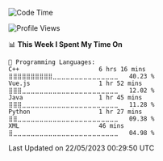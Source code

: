 <!-- ![](https://github-readme-stats.vercel.app/api?username=wufeng15226&show_icons=true&count_private=true) -->
<!-- <div align="center"> <img src="https://stats.justsong.cn/api/leetcode?id=wufeng15226&cn=true"> </div>-->

<!--START_SECTION:waka-->
![Code Time](http://img.shields.io/badge/Code%20Time-207%20hrs%2015%20mins-blue)

![Profile Views](http://img.shields.io/badge/Profile%20Views-1-blue)

📊 **This Week I Spent My Time On** 

```text
💬 Programming Languages: 
C++                      6 hrs 16 mins       ⣿⣿⣿⣿⣿⣿⣿⣿⣿⣿⣀⣀⣀⣀⣀⣀⣀⣀⣀⣀⣀⣀⣀⣀⣀   40.23 % 
Vue.js                   1 hr 52 mins        ⣿⣿⣿⣀⣀⣀⣀⣀⣀⣀⣀⣀⣀⣀⣀⣀⣀⣀⣀⣀⣀⣀⣀⣀⣀   12.02 % 
Java                     1 hr 45 mins        ⣿⣿⣿⣀⣀⣀⣀⣀⣀⣀⣀⣀⣀⣀⣀⣀⣀⣀⣀⣀⣀⣀⣀⣀⣀   11.28 % 
Python                   1 hr 27 mins        ⣿⣿⣀⣀⣀⣀⣀⣀⣀⣀⣀⣀⣀⣀⣀⣀⣀⣀⣀⣀⣀⣀⣀⣀⣀   09.38 % 
XML                      46 mins             ⣿⣀⣀⣀⣀⣀⣀⣀⣀⣀⣀⣀⣀⣀⣀⣀⣀⣀⣀⣀⣀⣀⣀⣀⣀   04.98 % 
```


 Last Updated on 22/05/2023 00:29:50 UTC
<!--END_SECTION:waka-->
